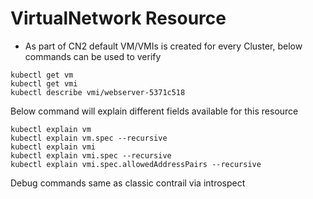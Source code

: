 # VirtualNetwork Resource

* As part of CN2 default VM/VMIs is created for every Cluster, below commands can be used to verify

```
kubectl get vm
kubectl get vmi
kubectl describe vmi/webserver-5371c518
```

Below command will explain different fields available for this resource
```
kubectl explain vm
kubectl explain vm.spec --recursive
kubectl explain vmi
kubectl explain vmi.spec --recursive
kubectl explain vmi.spec.allowedAddressPairs --recursive
```

Debug commands same as classic contrail via introspect
```
```
